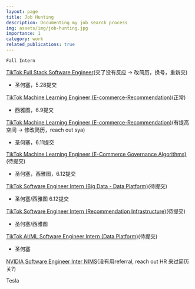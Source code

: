 ```yaml
---
layout: page
title: Job Hunting
description: Documenting my job search process
img: assets/img/job-hunting.jpg
importance: 1
category: work
related_publications: true
---
```

`Fall Intern`

[TikTok Full Stack Software Engineer](https://lifeattiktok.com/referral/tiktok/campus/position/7507388155302185223/detail?token=MzsxNzE0NDUzMjg4NTMwOzczMTExNTg0NzkzNTAxMzgzNzc7MDsy)(交了没有反应 -> 改简历，换号，重新交)

- 圣何塞，5.28提交

[TikTok Machine Learning Engineer (E-commerce-Recommendation)](https://lifeattiktok.com/referral/tiktok/campus/position/7397461556852508966/detail?token=MzsxNzE0NDUzMjg4NTMwOzczMTExNTg0NzkzNTAxMzgzNzc7MDsy)(正常)

- 西雅图，6.9提交

[TikTok Machine Learning Engineer (E-commerce-Recommendation)](https://lifeattiktok.com/referral/tiktok/campus/position/7397462166708930867/detail?token=MzsxNzE0NDUzMjg4NTMwOzczMTExNTg0NzkzNTAxMzgzNzc7MDsy)(有提高空间 -> 修改简历，reach out sya)

- 圣何塞，6.11提交 


[TikTok Machine Learning Engineer (E-Commerce Governance Algorithms)](https://lifeattiktok.com/referral/tiktok/campus/position/7397453649348479270/detail?token=NTsxNzQ5NDA4NjUxNzE5OzczNTU1MTc5ODgwNjg5MDI0MDE7NzUxMzYxNTA3MDk2NzgyNjcwNjsy)(待提交)

- 圣何塞，西雅图，6.12提交

[TikTok Software Engineer Intern (Big Data - Data Platform)](https://lifeattiktok.com/referral/tiktok/campus/position/7444457959197509896/detail?token=NTsxNzQ5NDA4NjUxNzE5OzczNTU1MTc5ODgwNjg5MDI0MDE7NzUxMzYxNTA3MDk2NzgyNjcwNjsy)(待提交)

- 圣何塞/西雅图 6.12提交

[TikTok Software Engineer Intern (Recommendation Infrastructure)](https://lifeattiktok.com/referral/tiktok/campus/position/7397571359977310490/detail?token=NTsxNzQ5NDA4NjUxNzE5OzczNTU1MTc5ODgwNjg5MDI0MDE7NzUxMzYxNTA3MDk2NzgyNjcwNjsy)(待提交)

- 圣何塞/西雅图

[TikTok AI/ML Software Engineer Intern (Data Platform)](https://lifeattiktok.com/referral/tiktok/campus/position/7499689149813950727/detail?token=NTsxNzQ5NDA4NjUxNzE5OzczNTU1MTc5ODgwNjg5MDI0MDE7NzUxMzYxNTA3MDk2NzgyNjcwNjsy)(待提交)

- 圣何塞

[NVIDIA Software Engineer Inter NIMS](https://nvidia.wd5.myworkdayjobs.com/NVIDIAExternalCareerSite/job/US-CA-Santa-Clara/Software-Engineering-Intern--LLM-NIM-Engineering---Fall-2025_JR1990733?utm_source=ouckah)(没有用referral, reach out HR 来过简历关?)

Tesla